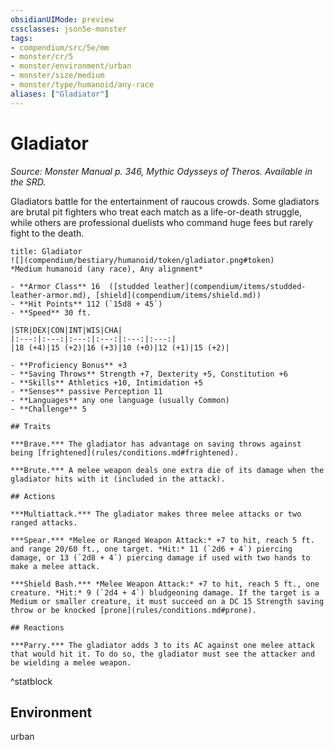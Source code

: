 ```yaml
---
obsidianUIMode: preview
cssclasses: json5e-monster
tags:
- compendium/src/5e/mm
- monster/cr/5
- monster/environment/urban
- monster/size/medium
- monster/type/humanoid/any-race
aliases: ["Gladiator"]
---
```

# Gladiator
*Source: Monster Manual p. 346, Mythic Odysseys of Theros. Available in the SRD.*  

Gladiators battle for the entertainment of raucous crowds. Some gladiators are brutal pit fighters who treat each match as a life-or-death struggle, while others are professional duelists who command huge fees but rarely fight to the death.

```ad-statblock
title: Gladiator
![](compendium/bestiary/humanoid/token/gladiator.png#token)
*Medium humanoid (any race), Any alignment*

- **Armor Class** 16  ([studded leather](compendium/items/studded-leather-armor.md), [shield](compendium/items/shield.md))
- **Hit Points** 112 (`15d8 + 45`)
- **Speed** 30 ft.

|STR|DEX|CON|INT|WIS|CHA|
|:---:|:---:|:---:|:---:|:---:|:---:|
|18 (+4)|15 (+2)|16 (+3)|10 (+0)|12 (+1)|15 (+2)|

- **Proficiency Bonus** +3
- **Saving Throws** Strength +7, Dexterity +5, Constitution +6
- **Skills** Athletics +10, Intimidation +5
- **Senses** passive Perception 11
- **Languages** any one language (usually Common)
- **Challenge** 5

## Traits

***Brave.*** The gladiator has advantage on saving throws against being [frightened](rules/conditions.md#frightened).

***Brute.*** A melee weapon deals one extra die of its damage when the gladiator hits with it (included in the attack).

## Actions

***Multiattack.*** The gladiator makes three melee attacks or two ranged attacks.

***Spear.*** *Melee or Ranged Weapon Attack:* +7 to hit, reach 5 ft. and range 20/60 ft., one target. *Hit:* 11 (`2d6 + 4`) piercing damage, or 13 (`2d8 + 4`) piercing damage if used with two hands to make a melee attack.

***Shield Bash.*** *Melee Weapon Attack:* +7 to hit, reach 5 ft., one creature. *Hit:* 9 (`2d4 + 4`) bludgeoning damage. If the target is a Medium or smaller creature, it must succeed on a DC 15 Strength saving throw or be knocked [prone](rules/conditions.md#prone).

## Reactions

***Parry.*** The gladiator adds 3 to its AC against one melee attack that would hit it. To do so, the gladiator must see the attacker and be wielding a melee weapon.
```
^statblock

## Environment

urban